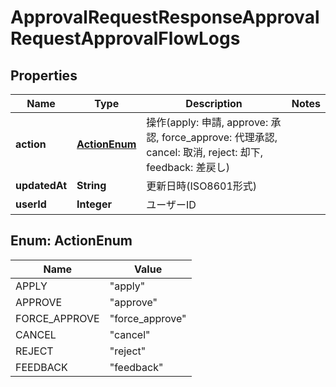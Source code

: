 

# ApprovalRequestResponseApprovalRequestApprovalFlowLogs

## Properties

Name | Type | Description | Notes
------------ | ------------- | ------------- | -------------
**action** | [**ActionEnum**](#ActionEnum) | 操作(apply: 申請, approve: 承認, force_approve: 代理承認, cancel: 取消, reject: 却下, feedback: 差戻し) | 
**updatedAt** | **String** | 更新日時(ISO8601形式) | 
**userId** | **Integer** | ユーザーID | 



## Enum: ActionEnum

Name | Value
---- | -----
APPLY | &quot;apply&quot;
APPROVE | &quot;approve&quot;
FORCE_APPROVE | &quot;force_approve&quot;
CANCEL | &quot;cancel&quot;
REJECT | &quot;reject&quot;
FEEDBACK | &quot;feedback&quot;



